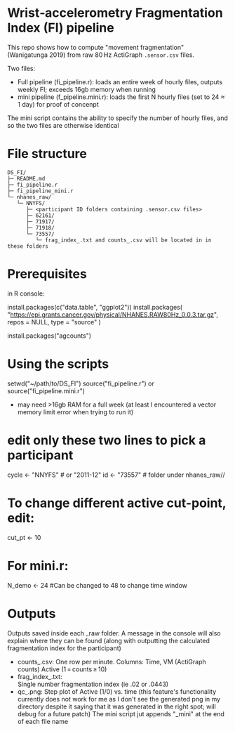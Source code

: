 # Wrist‑accelerometry Fragmentation Index (FI) pipeline #

This repo shows how to compute "movement fragmentation" (Wanigatunga 2019) from raw 80 Hz ActiGraph `.sensor.csv` files.

Two files:
- Full pipeline (fi_pipeline.r): loads an entire week of hourly files, outputs weekly FI; exceeds 16gb memory when running
- mini pipeline (f_pipeline.mini.r): loads the first N hourly files (set to 24 ≈ 1 day) for proof of concenpt

The mini script contains the ability to specify the number of hourly files, and so the two files are otherwise identical

# File structure #
```
DS_FI/
├─ README.md
├─ fi_pipeline.r
├─ fi_pipeline_mini.r
└─ nhanes_raw/
   └─ NNYFS/
      ├─ <participant ID folders containing .sensor.csv files> 
      ├─ 62161/
      ├─ 71917/
      ├─ 71918/
      └─ 73557/
         └─ frag_index_.txt and counts_.csv will be located in in these folders
```


# Prerequisites #

in R console:

install.packages(c("data.table", "ggplot2"))
install.packages(
  "https://epi.grants.cancer.gov/physical/NHANES.RAW80Hz_0.0.3.tar.gz",
  repos = NULL, type = "source"
)

install.packages("agcounts")

# Using the scripts #

setwd("~/path/to/DS_FI")
source("fi_pipeline.r") or source("fi_pipeline.mini.r") 

- may need >16gb RAM for a full week (at least I encountered a vector memory limit error when trying to run it)

# edit only these two lines to pick a participant
cycle <- "NNYFS" # or "2011-12"
id    <- "73557" # folder under nhanes_raw/<cycle>/

# To change different active cut-point, edit:
cut_pt <- 10

# For mini.r: #
N_demo <- 24 #Can be changed to 48 to change time window

# Outputs #

Outputs saved inside each <ID>_raw folder. A message in the console will also explain where they can be found (along with outputting the calculated fragmentation index for the participant)

- counts_<ID>.csv: 
    One row per minute. 
    Columns: Time, VM (ActiGraph counts) 
    Active (1 = counts ≥ 10)
- frag_index_<ID>.txt:	
    Single number fragmentation index (ie .02 or .0443)
- qc_<ID>.png:
    Step plot of Active (1/0) vs. time
    (this feature's functionality currently does not work for me as I don't see the generated png in my directory despite it saying that it was generated in the right spot; will debug for a future patch)
The mini script jut appends "_mini" at the end of each file name